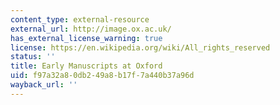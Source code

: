 ```yaml
---
content_type: external-resource
external_url: http://image.ox.ac.uk/
has_external_license_warning: true
license: https://en.wikipedia.org/wiki/All_rights_reserved
status: ''
title: Early Manuscripts at Oxford
uid: f97a32a8-0db2-49a8-b17f-7a440b37a96d
wayback_url: ''
---
```

